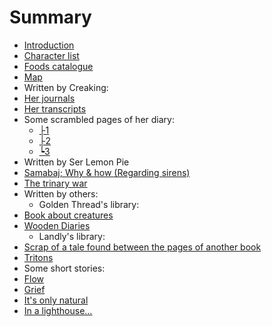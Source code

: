 # Summary

* [Introduction](README.md)
* [Character list](/meta/characters.md)
* [Foods catalogue](/meta/food.md)
* [Map](mapa.md)
* Written by Creaking:
 * [Her journals](CreakJou.md)
 * [Her transcripts](Transcripts.md)
 * Some scrambled pages of her diary:
     - [├1](ScrambledPages/1.md)
     - [├2](ScrambledPages/2.md)
     - [┕3](ScrambledPages/3.md)
* Written by Ser Lemon Pie
 * [Samabaj; Why & how (Regarding sirens)](/LandlyLib/sirens.md) 
 * [The trinary war](/LandlyLib/war.md)
* Written by others:
	- Golden Thread's library:
 * [Book about creatures](Creatures.md)
 * [Wooden Diaries](woden-diaries.md)
	- Landly's library:
 * [Scrap of a tale found between the pages of another book](/LandlyLib/2ndpart.md)
 * [Tritons](/LandlyLib/tritons.md)
* Some short stories:
 * [Flow](ShortStories/flow.md)
 * [Grief](ShortStories/Grief.md)
 * [It's only natural](ShortStories/OnlyNatural.md)
 * [In a lighthouse...](ShortStories/stars.md)